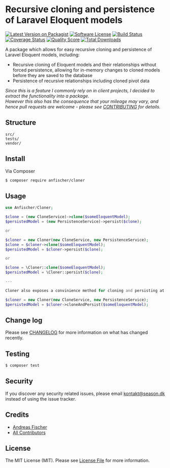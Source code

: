 # Recursive cloning and persistence of Laravel Eloquent models

[![Latest Version on Packagist][ico-version]][link-packagist]
[![Software License][ico-license]](LICENSE.md)
[![Build Status][ico-travis]][link-travis]
[![Coverage Status][ico-scrutinizer]][link-scrutinizer]
[![Quality Score][ico-code-quality]][link-code-quality]
[![Total Downloads][ico-downloads]][link-downloads]

A package which allows for easy recursive cloning and persistence of Laravel Eloquent models, including:
- Recursive cloning of Eloquent models and their relationships without forced persistence, allowing for in-memory changes to cloned models before they are saved to the database
- Persistence of recursive relationships including cloned pivot data

_Since this is a feature I commonly rely on in client projects, I decided to extract the functionality into a package.  
However this also has the consequence that your mileage may vary, and hence pull requests are welcome - please see [CONTRIBUTING](CONTRIBUTING.md) for details._


## Structure

```
src/
tests/
vendor/
```


## Install

Via Composer

``` bash
$ composer require anfischer/cloner
```

## Usage

``` php
use Anfischer/Cloner;

$clone = (new CloneService)->clone($someEloquentModel);
$persistedModel = (new PersistenceService)->persist($clone);

or

$cloner = new Cloner(new CloneService, new PersistenceService);
$clone = $cloner->clone($someEloquentModel);
$persistedModel = $cloner->persist($clone);

or

$clone = \Cloner::clone($someEloquentModel);
$persistedModel = \Cloner::persist($clone);

---

Cloner also exposes a convinience method for cloning and persisting at the same time:

$cloner = new Cloner(new CloneService, new PersistenceService);
$persistedModel = $cloner->cloneAndPersist($someEloquentModel);

```

## Change log

Please see [CHANGELOG](CHANGELOG.md) for more information on what has changed recently.

## Testing

``` bash
$ composer test
```

## Security

If you discover any security related issues, please email kontakt@season.dk instead of using the issue tracker.

## Credits

- [Andreas Fischer][link-author]
- [All Contributors][link-contributors]

## License

The MIT License (MIT). Please see [License File](LICENSE.md) for more information.

[ico-version]: https://img.shields.io/packagist/v/anfischer/cloner.svg?style=flat-square
[ico-license]: https://img.shields.io/badge/license-MIT-brightgreen.svg?style=flat-square
[ico-travis]: https://img.shields.io/travis/anfischer/cloner/master.svg?style=flat-square
[ico-scrutinizer]: https://img.shields.io/scrutinizer/coverage/g/anfischer/cloner.svg?style=flat-square
[ico-code-quality]: https://img.shields.io/scrutinizer/g/anfischer/cloner.svg?style=flat-square
[ico-downloads]: https://img.shields.io/packagist/dt/anfischer/cloner.svg?style=flat-square

[link-packagist]: https://packagist.org/packages/anfischer/cloner
[link-travis]: https://travis-ci.org/anfischer/cloner
[link-scrutinizer]: https://scrutinizer-ci.com/g/anfischer/cloner/code-structure
[link-code-quality]: https://scrutinizer-ci.com/g/anfischer/cloner
[link-downloads]: https://packagist.org/packages/anfischer/cloner
[link-author]: https://github.com/anfischer
[link-contributors]: ../../contributors
